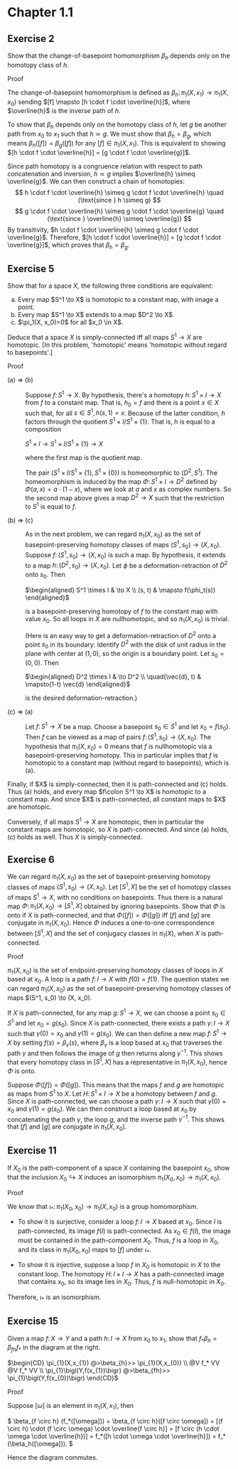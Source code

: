 # Chapter 1.1
## Exercise 2
Show that the change-of-basepoint homomorphism $\beta_h$ depends only on the homotopy class of $h$.

Proof

The change-of-basepoint homomorphism is defined as $\beta_h\colon\pi_1(X, x_1) \to \pi_1(X,x_0)$ sending $[f] \mapsto [h \cdot f \cdot \overline{h}]$, where $\overline{h}$ is the inverse path of $h$.

To show that $\beta_h$ depends only on the homotopy class of $h$, let $g$ be another path from $x_0$ to $x_1$ such that $h \simeq g$. We must show that $\beta_h = \beta_g$, which means $\beta_h([f]) = \beta_g([f])$ for any $[f] \in \pi_1(X, x_1)$. This is equivalent to showing $[h \cdot f \cdot \overline{h}] = [g \cdot f \cdot \overline{g}]$.

Since path homotopy is a congruence relation with respect to path concatenation and inversion, $h \simeq g$ implies $\overline{h} \simeq \overline{g}$. We can then construct a chain of homotopies:
$$ h \cdot f \cdot \overline{h} \simeq g \cdot f \cdot \overline{h} \quad (\text{since } h \simeq g) $$
$$ g \cdot f \cdot \overline{h} \simeq g \cdot f \cdot \overline{g} \quad (\text{since } \overline{h} \simeq \overline{g}) $$
By transitivity, $h \cdot f \cdot \overline{h} \simeq g \cdot f \cdot \overline{g}$. Therefore, $[h \cdot f \cdot \overline{h}] = [g \cdot f \cdot \overline{g}]$, which proves that $\beta_h = \beta_g$.

## Exercise 5
Show that for a space $X$, the following three conditions are equivalent:
<ol type="a">
<li>
Every map $S^1 \to X$ is homotopic to a constant map, with image a point.
</li>
<li>
Every map $S^1 \to X$ extends to a map $D^2 \to X$.
</li>
<li>
$\pi_1(X, x_0)=0$ for all $x_0 \in X$.
</li>
</ol>

Deduce that a space $X$ is simply-connected iff all maps $S^1 \to X$ are homotopic. [In this problem, 'homotopic' means 'homotopic without regard to basepoints'.]

Proof

<dl>
  <dt>
    (a) &rArr; (b)
  </dt>
  <dd>

Suppose $f\colon S^1 \to X$. By hypothesis, there's a homotopy $h\colon S^1 \times I \to X$ from $f$ to a constant map. That is, $h_0=f$ and there is a point $x \in X$ such that, for all $s \in S^1, h(s, 1)=x$. Because of the latter condition, $h$ factors through the quotient $`S^1 \times I / S^1 \times\{1\}`$. That is, $h$ is equal to a composition

$`S^1 \times I \to S^1 \times I / S^1 \times\{1\} \to X`$

where the first map is the quotient map.

The pair $(S^1 \times I / S^1 \times\{1\}, S^1 \times\{0\})$ is homeomorphic to $(D^2, S^1)$. The homeomorphism is induced by the map $\Phi\colon S^1 \times I \to D^2$ defined by $\Phi(a, x)=a \cdot(1-x)$, where we look at $a$ and $x$ as complex numbers. So the second map above gives a map $D^2 \to X$ such that the restriction to $S^1$ is equal to $f$.
</dd>
  <dt>    
    (b) &rArr; (c)
  </dt>
  <dd>

As in the next problem, we can regard $\pi_1(X, x_0)$ as the set of basepoint-preserving homotopy classes of maps $(S^1, s_0) \to(X, x_0)$. Suppose $f\colon(S^1, s_0) \to(X, x_0)$ is such a map. By hypothesis, it extends to a map $h\colon(D^2, s_0) \to(X, x_0)$. Let $\phi$ be a deformation-retraction of $D^2$ onto $s_0$. Then

$`\begin{aligned}
S^1 \times I & \to X \\
(s, t) & \mapsto f(\phi_t(s))
\end{aligned}`$

is a basepoint-preserving homotopy of $f$ to the constant map with value $x_0$. So all loops in $X$ are nullhomotopic, and so $\pi_1(X, x_0)$ is trivial.

(Here is an easy way to get a deformation-retraction of $D^2$ onto a point $s_0$ in its boundary: Identify $D^2$ with the disk of unit radius in the plane with center at $(1,0)$, so the origin is a boundary point. Let $s_0 = (0,0)$. Then

$`\begin{aligned}
D^2 \times I & \to D^2 \\
\quad(\vec{d}, t) & \mapsto(1-t) \vec{d}
\end{aligned}`$

is the desired deformation-retraction.)
</dd>
  <dt>
    (c) &rArr; (a)
  </dt>
  <dd>

Let $f\colon S^1 \to X$ be a map. Choose a basepoint $s_0 \in S^1$ and let $x_0 = f(s_0)$. Then $f$ can be viewed as a map of pairs $f\colon(S^1, s_0) \to (X, x_0)$. The hypothesis that $\pi_1(X, x_0)=0$ means that $f$ is nullhomotopic via a basepoint-preserving homotopy. This in particular implies that $f$ is homotopic to a constant map (without regard to basepoints), which is (a).
</dd>
</dl>
Finally, if $X$ is simply-connected, then it is path-connected and (c) holds. Thus (a) holds, and every map $f\colon S^1 \to X$ is homotopic to a constant map. And since $X$ is path-connected, all constant maps to $X$ are homotopic.

Conversely, if all maps $S^1 \to X$ are homotopic, then in particular the constant maps are homotopic, so $X$ is path-connected. And since (a) holds, (c) holds as well. Thus $X$ is simply-connected.

## Exercise 6
We can regard $\pi_1(X, x_0)$ as the set of basepoint-preserving homotopy classes of maps $(S^1, s_0) \to(X, x_0)$. Let $[S^1, X]$ be the set of homotopy classes of maps $S^1 \to X$, with no conditions on basepoints. Thus there is a natural map $\Phi\colon\pi_1(X, x_0) \to[S^1, X]$ obtained by ignoring basepoints. Show that $\Phi$ is onto if $X$ is path-connected, and that $\Phi([f])=\Phi([g])$ iff $[f]$ and $[g]$ are conjugate in $\pi_1(X, x_0)$. Hence $\Phi$ induces a one-to-one correspondence between $[S^1, X]$ and the set of conjugacy classes in $\pi_1(X)$, when $X$ is path-connected.

Proof

$\pi_1(X,x_0)$ is the set of endpoint-preserving homotopy classes of loops in $X$ based at $x_0$. A loop is a path $f\colon I \to X$ with $f(0)=f(1)$. The question states we can regard $\pi_1(X, x_0)$ as the set of basepoint-preserving homotopy classes of maps $(S^1, s_0) \to (X, x_0).

If $X$ is path-connected, for any map $g\colon S^1 \to X$, we can choose a point $s_0 \in S^1$ and let $x_0 = g(s_0)$. Since $X$ is path-connected, there exists a path $\gamma\colon I \to X$ such that $\gamma(0) = x_0$ and $\gamma(1) = g(s_0)$. We can then define a new map $f\colon S^1 \to X$ by setting $f(s) = \beta_\gamma(s)$, where $\beta_\gamma$ is a loop based at $x_0$ that traverses the path $\gamma$ and then follows the image of $g$ then returns along $\gamma^{-1}$. This shows that every homotopy class in $[S^1, X]$ has a representative in $\pi_1(X, x_0)$, hence $\Phi$ is onto.

Suppose $\Phi([f]) = \Phi([g])$. This means that the maps $f$ and $g$ are homotopic as maps from $S^1$ to $X$. Let $H\colon S^1 \times I \to X$ be a homotopy between $f$ and $g$. Since $X$ is path-connected, we can choose a path $\gamma\colon I \to X$ such that $\gamma(0) = x_0$ and $\gamma(1) = g(s_0)$. We can then construct a loop based at $x_0$ by concatenating the path $\gamma$, the loop $g$, and the inverse path $\gamma^{-1}$. This shows that $[f]$ and $[g]$ are conjugate in $\pi_1(X, x_0)$.

## Exercise 11
If $X_0$ is the path-component of a space $X$ containing the basepoint $x_0$, show that the inclusion $X_0 \hookrightarrow X$ induces an isomorphism $\pi_1(X_0, x_0) \to \pi_1(X, x_0)$.

Proof

We know that $`\iota_*\colon\pi_1(X_0, x_0) \to \pi_1(X, x_0)`$ is a group homomorphism.

- To show it is surjective, consider a loop $f\colon I \to X$ based at $x_0$. Since $I$ is path-connected, its image $f(I)$ is path-connected. As $x_0 \in f(I)$, the image must be contained in the path-component $X_0$. Thus, $f$ is a loop in $X_0$, and its class in $\pi_1(X_0, x_0)$ maps to $[f]$ under $`\iota_*`$.

- To show it is injective, suppose a loop $f$ in $X_0$ is homotopic in $X$ to the constant loop. The homotopy $H\colon I \times I \to X$ has a path-connected image that contains $x_0$, so its image lies in $X_0$. Thus, $f$ is null-homotopic in $X_0$.

Therefore, $\iota_*$ is an isomorphism.

## Exercise 15
Given a map $f\colon X \to Y$ and a path $h\colon I \to X$ from $x_0$ to $x_1$, show that $f_* \beta_h=\beta_{f h} f_*$ in the diagram at the right.

$`\begin{CD}
\pi_{1}(X,x_{1})    @>\beta_{h}>>    \pi_{1}(X,x_{0})   \\
@V f_* VV                        @V f_* VV            \\
\pi_{1}\bigl(Y,f(x_{1})\bigr)  @>\beta_{fh}>> \pi_{1}\bigl(Y,f(x_{0})\bigr)
\end{CD}`$

Proof

Suppose $[\omega]$ is an element in $\pi_1(X, x_1)$, then

$`
\beta_{f \circ h} (f_*([\omega])) = \beta_{f \circ h}([f \circ \omega]) = [(f \circ h) \cdot (f \circ \omega) \cdot \overline{f \circ h}] = [f \circ (h \cdot \omega \cdot \overline{h})] = f_*([h \cdot \omega \cdot \overline{h}]) = f_*(\beta_h([\omega])).
`$

Hence the diagram commutes.
